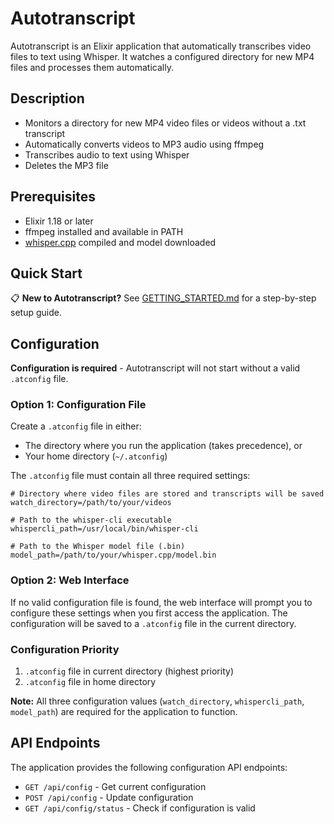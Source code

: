 # Autotranscript

Autotranscript is an Elixir application that automatically transcribes video files to text using Whisper. It watches a configured directory for new MP4 files and processes them automatically.

## Description

- Monitors a directory for new MP4 video files or videos without a .txt transcript
- Automatically converts videos to MP3 audio using ffmpeg
- Transcribes audio to text using Whisper
- Deletes the MP3 file

## Prerequisites

- Elixir 1.18 or later
- ffmpeg installed and available in PATH
- [whisper.cpp](https://github.com/ggerganov/whisper.cpp) compiled and model downloaded

## Quick Start

📋 **New to Autotranscript?** See [GETTING_STARTED.md](GETTING_STARTED.md) for a step-by-step setup guide.

## Configuration

**Configuration is required** - Autotranscript will not start without a valid `.atconfig` file.

### Option 1: Configuration File

Create a `.atconfig` file in either:
- The directory where you run the application (takes precedence), or
- Your home directory (`~/.atconfig`)

The `.atconfig` file must contain all three required settings:

```
# Directory where video files are stored and transcripts will be saved
watch_directory=/path/to/your/videos

# Path to the whisper-cli executable  
whispercli_path=/usr/local/bin/whisper-cli

# Path to the Whisper model file (.bin)
model_path=/path/to/your/whisper.cpp/model.bin
```

### Option 2: Web Interface

If no valid configuration file is found, the web interface will prompt you to configure these settings when you first access the application. The configuration will be saved to a `.atconfig` file in the current directory.

### Configuration Priority

1. `.atconfig` file in current directory (highest priority)
2. `.atconfig` file in home directory

**Note:** All three configuration values (`watch_directory`, `whispercli_path`, `model_path`) are required for the application to function.

## API Endpoints

The application provides the following configuration API endpoints:

- `GET /api/config` - Get current configuration
- `POST /api/config` - Update configuration
- `GET /api/config/status` - Check if configuration is valid